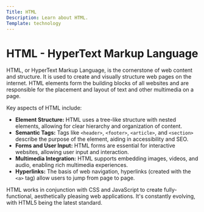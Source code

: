 ```yaml
---
Title: HTML
Description: Learn about HTML.
Template: technology
---
```


# HTML - HyperText Markup Language

HTML, or HyperText Markup Language, is the cornerstone of web content and structure. It is used to create and visually structure web pages on the internet. HTML elements form the building blocks of all websites and are responsible for the placement and layout of text and other multimedia on a page.

Key aspects of HTML include:

- **Element Structure:** HTML uses a tree-like structure with nested elements, allowing for clear hierarchy and organization of content.
- **Semantic Tags:** Tags like `<header>`, `<footer>`, `<article>`, and `<section>` describe the purpose of the element, aiding in accessibility and SEO.
- **Forms and User Input:** HTML forms are essential for interactive websites, allowing user input and interaction.
- **Multimedia Integration:** HTML supports embedding images, videos, and audio, enabling rich multimedia experiences.
- **Hyperlinks:** The basis of web navigation, hyperlinks (created with the `<a>` tag) allow users to jump from page to page.

HTML works in conjunction with CSS and JavaScript to create fully-functional, aesthetically pleasing web applications. It's constantly evolving, with HTML5 being the latest standard.
